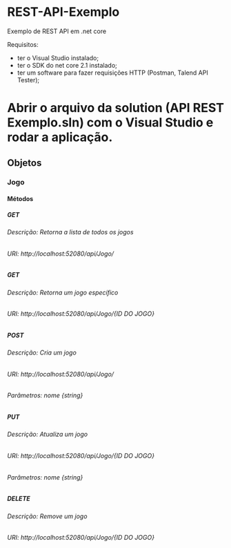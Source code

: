 # REST-API-Exemplo
Exemplo de REST API em .net core

Requisitos:
- ter o Visual Studio instalado;
- ter o SDK do net core 2.1 instalado;
- ter um software para fazer requisições HTTP (Postman, Talend API Tester);

# Abrir o arquivo da solution (API REST Exemplo.sln) com o Visual Studio e rodar a aplicação. #


## Objetos
### Jogo
#### Métodos
##### GET
###### Descrição: Retorna a lista de todos os jogos
###### URI: http://localhost:52080/api/Jogo/

##### GET
###### Descrição: Retorna um jogo específico
###### URI: http://localhost:52080/api/Jogo/{ID DO JOGO}

##### POST
###### Descrição: Cria um jogo
###### URI: http://localhost:52080/api/Jogo/
###### Parâmetros: nome {string}

##### PUT
###### Descrição: Atualiza um jogo
###### URI: http://localhost:52080/api/Jogo/{ID DO JOGO}
###### Parâmetros: nome {string}

##### DELETE
###### Descrição: Remove um jogo
###### URI: http://localhost:52080/api/Jogo/{ID DO JOGO}
